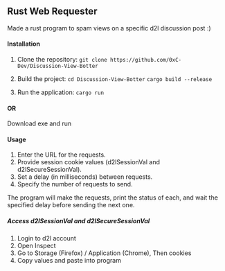 ## Rust Web Requester

Made a rust program to spam views on a specific d2l discussion post :)

#### Installation

1. Clone the repository:
   `git clone https://github.com/0xC-Dev/Discussion-View-Botter`

2. Build the project:
   `cd Discussion-View-Botter`
   `cargo build --release`

3. Run the application:
   ```cargo run```

#### OR
   Download exe and run

#### Usage
1. Enter the URL for the requests.
2. Provide session cookie values (d2lSessionVal and d2lSecureSessionVal).
3. Set a delay (in milliseconds) between requests.
4. Specify the number of requests to send.

The program will make the requests, print the status of each, and wait the specified delay before sending the next one.


##### Access d2lSessionVal and d2lSecureSessionVal 
1. Login to d2l account
2. Open Inspect
3. Go to Storage (Firefox) / Application (Chrome), Then cookies
4. Copy values and paste into program
